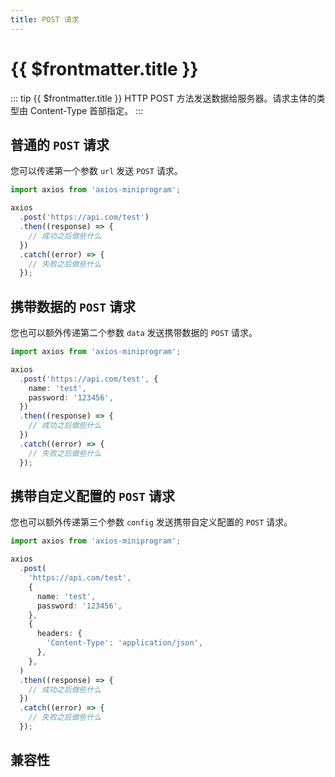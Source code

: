 ```yaml
---
title: POST 请求
---
```


# {{ $frontmatter.title }}

::: tip {{ $frontmatter.title }}
HTTP POST 方法发送数据给服务器。请求主体的类型由 Content-Type 首部指定。
:::

## 普通的 `POST` 请求

您可以传递第一个参数 `url` 发送 `POST` 请求。

```ts
import axios from 'axios-miniprogram';

axios
  .post('https://api.com/test')
  .then((response) => {
    // 成功之后做些什么
  })
  .catch((error) => {
    // 失败之后做些什么
  });
```

## 携带数据的 `POST` 请求

您也可以额外传递第二个参数 `data` 发送携带数据的 `POST` 请求。

```ts
import axios from 'axios-miniprogram';

axios
  .post('https://api.com/test', {
    name: 'test',
    password: '123456',
  })
  .then((response) => {
    // 成功之后做些什么
  })
  .catch((error) => {
    // 失败之后做些什么
  });
```

## 携带自定义配置的 `POST` 请求

您也可以额外传递第三个参数 `config` 发送携带自定义配置的 `POST` 请求。

```ts
import axios from 'axios-miniprogram';

axios
  .post(
    'https://api.com/test',
    {
      name: 'test',
      password: '123456',
    },
    {
      headers: {
        'Content-Type': 'application/json',
      },
    },
  )
  .then((response) => {
    // 成功之后做些什么
  })
  .catch((error) => {
    // 失败之后做些什么
  });
```

## 兼容性

<VPCompatibility wx my swan jd tt='1.0.0' qq dd tt2 ks />
